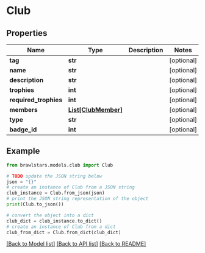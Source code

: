 # Club


## Properties

Name | Type | Description | Notes
------------ | ------------- | ------------- | -------------
**tag** | **str** |  | [optional] 
**name** | **str** |  | [optional] 
**description** | **str** |  | [optional] 
**trophies** | **int** |  | [optional] 
**required_trophies** | **int** |  | [optional] 
**members** | [**List[ClubMember]**](ClubMember.md) |  | [optional] 
**type** | **str** |  | [optional] 
**badge_id** | **int** |  | [optional] 

## Example

```python
from brawlstars.models.club import Club

# TODO update the JSON string below
json = "{}"
# create an instance of Club from a JSON string
club_instance = Club.from_json(json)
# print the JSON string representation of the object
print(Club.to_json())

# convert the object into a dict
club_dict = club_instance.to_dict()
# create an instance of Club from a dict
club_from_dict = Club.from_dict(club_dict)
```
[[Back to Model list]](../README.md#documentation-for-models) [[Back to API list]](../README.md#documentation-for-api-endpoints) [[Back to README]](../README.md)


